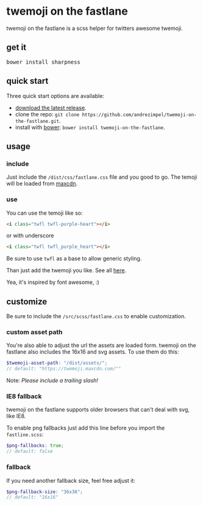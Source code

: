 # twemoji on the fastlane

twemoji on the fastlane is a scss helper for twitters awesome twemoji.

## get it
<pre>
bower install sharpness
</pre>

## quick start

Three quick start options are available:

- [download the latest release](https://github.com/andrezimpel/twemoji-on-the-fastlane/archive/master.zip).
- clone the repo: `git clone https://github.com/andrezimpel/twemoji-on-the-fastlane.git`.
- install with [bower](http://bower.io): `bower install twemoji-on-the-fastlane`.


## usage

### include
Just include the `/dist/css/fastlane.css` file and you good to go. The temoji will be loaded from [maxcdn](https://twemoji.maxcdn.com/).


###  use

You can use the temoji like so:

```html
<i class="twfl twfl-purple-heart"></i>
```

or with underscore

```html
<i class="twfl twfl_purple_heart"></i>
```

Be sure to use `twfl` as a base to allow generic styling.

Than just add the twemoji you like. See all [here](#).

Yea, it's inspired by font awesome, :)


## customize

Be sure to include the `/src/scss/fastlane.css` to enable customization.

### custom asset path
You're also able to adjust the url the assets are loaded form. twemoji on the fastlane also includes the 16x16 and svg assets. To use them do this:

```scss
$twemoji-asset-path: "/dist/assets/";
// default: "https://twemoji.maxcdn.com/""
```
Note: _Please include a trailing slash!_

### IE8 fallback
twemoji on the fastlane supports older browsers that can't deal with svg, like IE8.

To enable png fallbacks just add this line before you import the `fastline.scss`:

```scss
$png-fallbacks: true;
// default: false
```

### fallback
If you need another fallback size, feel free adjust it:

```scss
$png-fallback-size: "36x36";
// default: "16x16"
```

